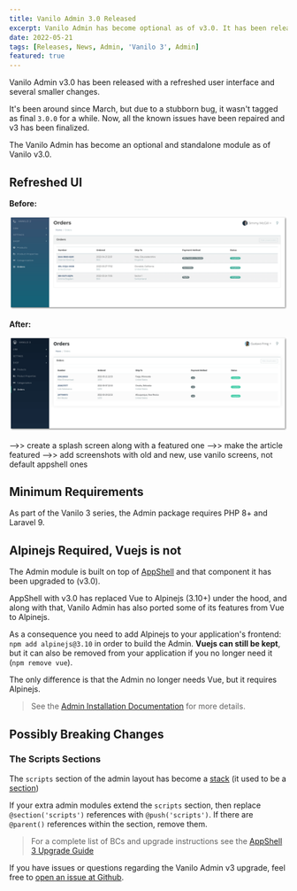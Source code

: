```yaml
---
title: Vanilo Admin 3.0 Released
excerpt: Vanilo Admin has become optional as of v3.0. It has been released with a refreshed UI and AlpineJS under the hood.
date: 2022-05-21
tags: [Releases, News, Admin, 'Vanilo 3', Admin]
featured: true
---
```

Vanilo Admin v3.0 has been released with a refreshed user interface and several smaller changes.

It's been around since March, but due to a stubborn bug, it wasn't tagged as final `3.0.0` for a while.
Now, all the known issues have been repaired and v3 has been finalized.

The Vanilo Admin has become an optional and standalone module as of Vanilo v3.0.

## Refreshed UI

**Before:**

![Admin v2](img/_admin2.png)

**After:**

![Admin v3](img/_admin3.png)

-->> create a splash screen along with a featured one
-->> make the article featured
-->> add screenshots with old and new, use vanilo screens, not default appshell ones

## Minimum Requirements

As part of the Vanilo 3 series, the Admin package requires PHP 8+ and Laravel 9.

## Alpinejs Required, Vuejs is not

The Admin module is built on top of [AppShell](https://konekt.dev/appshell) and
that component it has been upgraded to (v3.0).

AppShell with v3.0 has replaced Vue to Alpinejs (3.10+) under the hood, and along with that,
Vanilo Admin has also ported some of its features from Vue to Alpinejs. 

As a consequence you need to add Alpinejs to your application's frontend:
`npm add alpinejs@3.10` in order to build the Admin.
**Vuejs can still be kept**, but it can also be removed from your application
if you no longer need it (`npm remove vue`).

The only difference is that the Admin no longer needs Vue, but it requires Alpinejs.

> See the [Admin Installation Documentation](https://vanilo.io/docs/3.x/admin-installation) for more details.

## Possibly Breaking Changes

### The Scripts Sections

The `scripts` section of the admin layout has become a
[stack](https://laravel.com/docs/9.x/blade#stacks)
(it used to be a [section](https://laravel.com/docs/9.x/blade#defining-a-layout))

If your extra admin modules extend the `scripts` section, then replace
`@section('scripts')` references with `@push('scripts')`. If there are `@parent()`
references within the section, remove them.

> For a complete list of BCs and upgrade instructions see the [AppShell 3 Upgrade Guide](https://konekt.dev/appshell/3.x/upgrade#2x-30)

If you have issues or questions regarding the Vanilo Admin v3 upgrade, feel free to [open an issue at Github](https://github.com/vanilophp/admin/issues).
